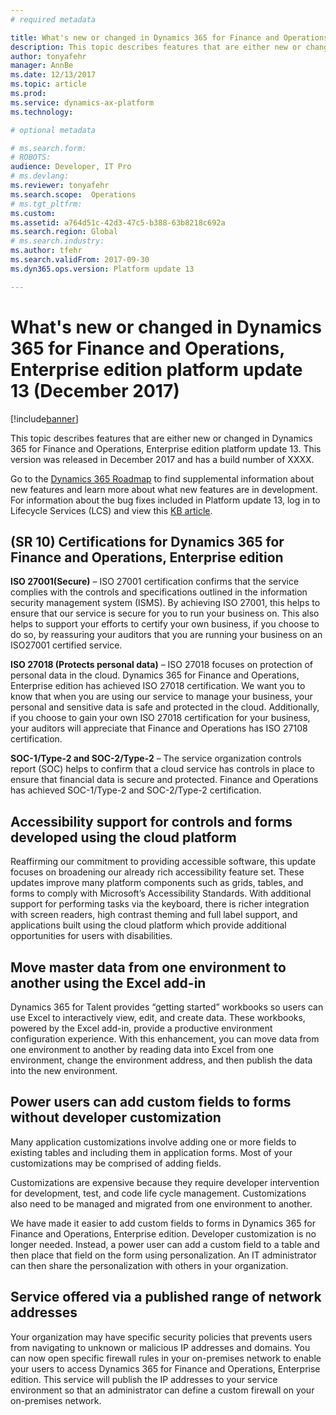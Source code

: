 ```yaml
---
# required metadata

title: What's new or changed in Dynamics 365 for Finance and Operations, Enterprise edition platform update 13 (December 2017)
description: This topic describes features that are either new or changed in Dynamics 365 for Finance and Operations, Enterprise edition platform update 13. This version was released in December 2017.
author: tonyafehr
manager: AnnBe
ms.date: 12/13/2017
ms.topic: article
ms.prod: 
ms.service: dynamics-ax-platform
ms.technology: 

# optional metadata

# ms.search.form: 
# ROBOTS: 
audience: Developer, IT Pro
# ms.devlang: 
ms.reviewer: tonyafehr
ms.search.scope:  Operations
# ms.tgt_pltfrm: 
ms.custom: 
ms.assetid: a764d51c-42d3-47c5-b388-63b8218c692a
ms.search.region: Global
# ms.search.industry: 
ms.author: tfehr
ms.search.validFrom: 2017-09-30 
ms.dyn365.ops.version: Platform update 13 

---
```


# What's new or changed in Dynamics 365 for Finance and Operations, Enterprise edition platform update 13 (December 2017)

[!include[banner](../includes/banner.md)]

This topic describes features that are either new or changed in Dynamics 365 for Finance and Operations, Enterprise edition platform update 13. This version was released in December 2017 and has a build number of XXXX.

Go to the [Dynamics 365 Roadmap](https://roadmap.dynamics.com/) to find supplemental information about new features and learn more about what new features are in development. For information about the bug fixes included in Platform update 13, log in to Lifecycle Services (LCS) and view this [KB article](https://fix.lcs.dynamics.com/Issue/Resolved?kb=4047244&bugId=3869536&qc=310ad7de90642ce961cc3f51358f3b40788c975dec466891d0fcc17c13145f56).

(SR 10) Certifications for Dynamics 365 for Finance and Operations, Enterprise edition 
---------------------------------------------------------------------------------------

**ISO 27001(Secure)** – ISO 27001 certification confirms that the service
complies with the controls and specifications outlined in the information
security management system (ISMS). By achieving ISO 27001, this helps to ensure
that our service is secure for you to run your business on. This also helps to
support your efforts to certify your own business, if you choose to do so, by
reassuring your auditors that you are running your business on an ISO27001
certified service.

**ISO 27018 (Protects personal data)** – ISO 27018 focuses on protection of
personal data in the cloud. Dynamics 365 for Finance and Operations, Enterprise
edition has achieved ISO 27018 certification. We want you to know that when you
are using our service to manage your business, your personal and sensitive data
is safe and protected in the cloud. Additionally, if you choose to gain your own
ISO 27018 certification for your business, your auditors will appreciate that
Finance and Operations has ISO 27108 certification. 

**SOC-1/Type-2 and SOC-2/Type-2** – The service organization controls report
(SOC) helps to confirm that a cloud service has controls in place to ensure that
financial data is secure and protected. Finance and Operations has achieved
SOC-1/Type-2 and SOC-2/Type-2 certification.

Accessibility support for controls and forms developed using the cloud platform 
--------------------------------------------------------------------------------

Reaffirming our commitment to providing accessible software, this update focuses
on broadening our already rich accessibility feature set. These updates improve
many platform components such as grids, tables, and forms to comply with
Microsoft’s Accessibility Standards. With additional support for performing
tasks via the keyboard, there is richer integration with screen readers, high
contrast theming and full label support, and applications built using the cloud
platform which provide additional opportunities for users with disabilities.

Move master data from one environment to another using the Excel add-in 
------------------------------------------------------------------------

Dynamics 365 for Talent provides “getting started” workbooks so users can use
Excel to interactively view, edit, and create data. These workbooks, powered by
the Excel add-in, provide a productive environment configuration experience.
With this enhancement, you can move data from one environment to another by reading data into Excel from one environment, change the environment address, and then publish the data into the new environment.

Power users can add custom fields to forms without developer customization 
---------------------------------------------------------------------------

Many application customizations involve adding one or more fields to existing
tables and including them in application forms. Most of your customizations may
be comprised of adding fields.

Customizations are expensive because they require developer intervention for
development, test, and code life cycle management. Customizations also need to
be managed and migrated from one environment to another.  

We have made it easier to add custom fields to forms in Dynamics 365 for Finance
and Operations, Enterprise edition. Developer customization is no longer
needed. Instead, a power user can add a custom field to a table and
then place that field on the form using personalization. An IT administrator
can then share the personalization with others in your organization.

Service offered via a published range of network addresses
----------------------------------------------------------

Your organization may have specific security policies that prevents users from
navigating to unknown or malicious IP addresses and domains. You can now open
specific firewall rules in your on-premises network to enable your users to
access Dynamics 365 for Finance and Operations, Enterprise edition. This service
will publish the IP addresses to your service environment so that an
administrator can define a custom firewall on your on-premises network.

